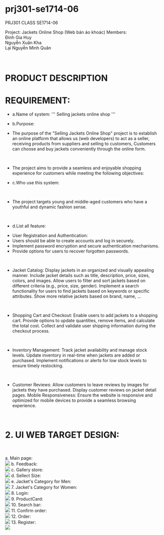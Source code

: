 # prj301-se1714-06

PRJ301 CLASS SE1714-06

Project: Jackets Online Shop (Web bán áo khoác)
Members: <br>
Đinh Gia Huy <br>
Nguyễn Xuân Kha <br>
Lại Nguyễn Minh Quân <br>
		<br></br>

# PRODUCT DESCRIPTION

# REQUIREMENT:
* a.Name of system:
 ''' Selling jackets online shop '''

* b.Purpose: 
+ The purpose of the "Selling Jackets Online Shop" project is to establish an online platform that allows us (web developers) to act as a seller, receiving products from suppliers and selling to customers, Customers can choose and buy jackets conveniently through the online form. 
<br>

+ The project aims to provide a seamless and enjoyable shopping experience for customers while meeting the following objectives:
* c.Who use this system: 
<br>

+  The project targets young and middle-aged customers who have a youthful and dynamic fashion sense.
<br>

* d.List all feature:
+ User Registration and Authentication: <br>
+ Users should be able to create accounts and log in securely. <br>
+ Implement password encryption and secure authentication mechanisms. <br>
+ Provide options for users to recover forgotten passwords. <br>
<br>

* Jacket Catalog:
Display jackets in an organized and visually appealing manner.
Include jacket details such as title, description, price, sizes, colors, and images.
Allow users to filter and sort jackets based on different criteria (e.g., price, size, gender).
Implement a search functionality for users to find jackets based on keywords or specific attributes.
Show more relative jackets based on brand, name, …
<br>

* Shopping Cart and Checkout:
Enable users to add jackets to a shopping cart.
Provide options to update quantities, remove items, and calculate the total cost.
Collect and validate user shipping information during the checkout process.
<br>

* Inventory Management:
Track jacket availability and manage stock levels.
Update inventory in real-time when jackets are added or purchased.
Implement notifications or alerts for low stock levels to ensure timely restocking.
<br>

* Customer Reviews:
Allow customers to leave reviews by images for jackets they have purchased.
Display customer reviews on jacket detail pages.
Mobile Responsiveness:
Ensure the website is responsive and optimized for mobile devices to provide a seamless browsing experience.
<br>

# 2. UI WEB TARGET DESIGN:
<br>

a.	 Main page:<br>
<img src="./GUI assignment/Base.png">
b.   Feedback:<br>
<img src="./GUI assignment/Feedback - xem xét thay đổi cần thêm feedback detail card.png">
c.   Gallery store:<br>
<img src="./GUI assignment/Gallery - cần thêm 1 bản có sản phẩm để cho thầy thấy.png">
d.   Sellect Size:<br>
<img src="./GUI assignment/Gợi ý chọn size.png">
e.   Jacket's Category for Men:<br>
<img src="./GUI assignment/Jacket's Category - Jackets for men.png">
7.   Jacket's Category for Women:<br>
<img src="./GUI assignment/Jacket's Category - Jackets for women.png">
8.   Login:<br>
<img src="./GUI assignment/Login.png">
9.   ProductCard:<br>
<img src="./GUI assignment/ProductCard details.png">
10.  Search bar:<br>
<img src="./GUI assignment/SearchBar.png">
11.  Confirm order:<br>
<img src="./GUI assignment/confirm order.png">
12. Order:<br>
<img src="./GUI assignment/order.png">
13. Register:<br>
<img src="./GUI assignment/register.png">
